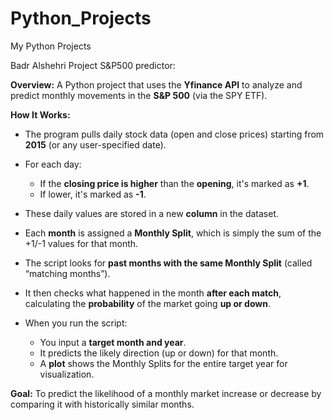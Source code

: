 # Python_Projects
My Python Projects


Badr Alshehri Project S&P500 predictor:


**Overview:**
A Python project that uses the **Yfinance API** to analyze and predict monthly movements in the **S\&P 500** (via the SPY ETF).

**How It Works:**

* The program pulls daily stock data (open and close prices) starting from **2015** (or any user-specified date).
* For each day:

  * If the **closing price is higher** than the **opening**, it's marked as **+1**.
  * If lower, it's marked as **-1**.
* These daily values are stored in a new **column** in the dataset.
* Each **month** is assigned a **Monthly Split**, which is simply the sum of the +1/-1 values for that month.
* The script looks for **past months with the same Monthly Split** (called “matching months”).
* It then checks what happened in the month **after each match**, calculating the **probability** of the market going **up or down**.
* When you run the script:

  * You input a **target month and year**.
  * It predicts the likely direction (up or down) for that month.
  * A **plot** shows the Monthly Splits for the entire target year for visualization.

**Goal:**
To predict the likelihood of a monthly market increase or decrease by comparing it with historically similar months.

